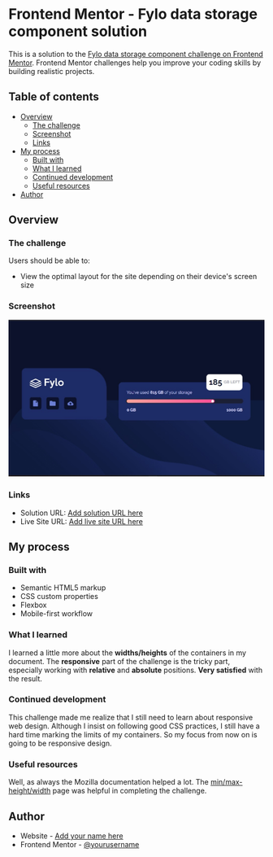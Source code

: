 # Frontend Mentor - Fylo data storage component solution

This is a solution to the [Fylo data storage component challenge on Frontend Mentor](https://www.frontendmentor.io/challenges/fylo-data-storage-component-1dZPRbV5n). Frontend Mentor challenges help you improve your coding skills by building realistic projects. 

## Table of contents

- [Overview](#overview)
  - [The challenge](#the-challenge)
  - [Screenshot](#screenshot)
  - [Links](#links)
- [My process](#my-process)
  - [Built with](#built-with)
  - [What I learned](#what-i-learned)
  - [Continued development](#continued-development)
  - [Useful resources](#useful-resources)
- [Author](#author)

## Overview

### The challenge

Users should be able to:

- View the optimal layout for the site depending on their device's screen size

### Screenshot

![](screenshot.jpg)

### Links

- Solution URL: [Add solution URL here](https://your-solution-url.com)
- Live Site URL: [Add live site URL here](https://your-live-site-url.com)

## My process

### Built with

- Semantic HTML5 markup
- CSS custom properties
- Flexbox
- Mobile-first workflow

### What I learned

I learned a little more about the **widths/heights** of the containers in my document. The **responsive** part of the challenge is the tricky part, especially working with **relative** and **absolute** positions.
**Very satisfied** with the result.

### Continued development

This challenge made me realize that I still need to learn about responsive web design. Although I insist on following good CSS practices, I still have a hard time marking the limits of my containers.
So my focus from now on is going to be responsive design.

### Useful resources

Well, as always the Mozilla documentation helped a lot. The <a href="https://developer.mozilla.org/en-US/docs/Web/CSS/min-width" target="_blank">min/max-height/width</a> page was helpful in completing the challenge.

## Author

- Website - [Add your name here](https://github.com/maurocentu26)
- Frontend Mentor - [@yourusername](https://www.frontendmentor.io/profile/maurocentu26)
